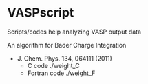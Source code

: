 VASPscript
==========

Scripts/codes help analyzing VASP output data

An algorithm for Bader Charge Integration
- J. Chem. Phys. 134, 064111 (2011)
  - C code ./weight_C
  - Fortran code ./weight_F
